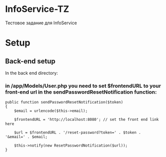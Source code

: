 # InfoService-TZ
Тестовое задание для InfoService

# Setup
    
## Back-end setup 
In the back end directory: 



### in /app/Models/User.php you need to set $frontendURL to your front-end url in the sendPasswordResetNotification function:

    public function sendPasswordResetNotification($token)
    {
        $email = urlencode($this->email);
        
        $frontendURL = 'http://localhost:8080'; // set the front end link here

        $url = $frontendURL . '/reset-password?token=' . $token . '&email=' . $email;     

        $this->notify(new ResetPasswordNotification($url));
    }
